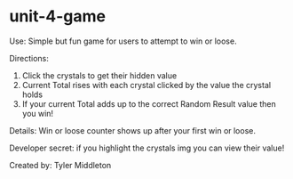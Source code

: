 # unit-4-game
Use: Simple but fun game for users to attempt to win or loose.

Directions:
1. Click the crystals to get their hidden value
2. Current Total rises with each crystal clicked by the value the crystal holds
3. If your current Total adds up to the correct Random Result value then you win!

Details: Win or loose counter shows up after your first win or loose.

Developer secret: if you highlight the crystals img you can view their value!

Created by: Tyler Middleton  
